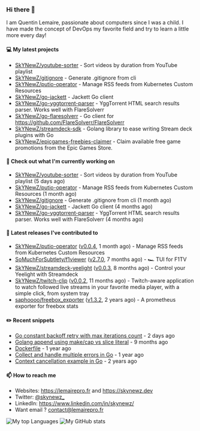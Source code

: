### Hi there 👋

I am Quentin Lemaire, passionate about computers since I was a child.
I have made the concept of DevOps my favorite field and try to learn a little more every day!

#### 💻 My latest projects


- [SkYNewZ/youtube-sorter](https://github.com/SkYNewZ/youtube-sorter) - Sort videos by duration from YouTube playlist
- [SkYNewZ/gitignore](https://github.com/SkYNewZ/gitignore) - Generate .gitignore from cli
- [SkYNewZ/putio-operator](https://github.com/SkYNewZ/putio-operator) - Manage RSS feeds from Kubernetes Custom Resources 
- [SkYNewZ/go-jackett](https://github.com/SkYNewZ/go-jackett) - Jackett Go client
- [SkYNewZ/go-yggtorrent-parser](https://github.com/SkYNewZ/go-yggtorrent-parser) - YggTorrent HTML search results parser. Works well with FlareSolverr
- [SkYNewZ/go-flaresolverr](https://github.com/SkYNewZ/go-flaresolverr) - Go client for https://github.com/FlareSolverr/FlareSolverr
- [SkYNewZ/streamdeck-sdk](https://github.com/SkYNewZ/streamdeck-sdk) - Golang library to ease writing Stream deck plugins with Go
- [SkYNewZ/epicgames-freebies-claimer](https://github.com/SkYNewZ/epicgames-freebies-claimer) - Claim available free game promotions from the Epic Games Store.

#### 👷 Check out what I'm currently working on


- [SkYNewZ/youtube-sorter](https://github.com/SkYNewZ/youtube-sorter) - Sort videos by duration from YouTube playlist (5 days ago)
- [SkYNewZ/putio-operator](https://github.com/SkYNewZ/putio-operator) - Manage RSS feeds from Kubernetes Custom Resources  (1 month ago)
- [SkYNewZ/gitignore](https://github.com/SkYNewZ/gitignore) - Generate .gitignore from cli (1 month ago)
- [SkYNewZ/go-jackett](https://github.com/SkYNewZ/go-jackett) - Jackett Go client (4 months ago)
- [SkYNewZ/go-yggtorrent-parser](https://github.com/SkYNewZ/go-yggtorrent-parser) - YggTorrent HTML search results parser. Works well with FlareSolverr (4 months ago)

#### 🚀 Latest releases I've contributed to


- [SkYNewZ/putio-operator](https://github.com/SkYNewZ/putio-operator) ([v0.0.4](https://github.com/SkYNewZ/putio-operator/releases/tag/v0.0.4), 1 month ago) - Manage RSS feeds from Kubernetes Custom Resources 
- [SoMuchForSubtlety/f1viewer](https://github.com/SoMuchForSubtlety/f1viewer) ([v2.7.0](https://github.com/SoMuchForSubtlety/f1viewer/releases/tag/v2.7.0), 7 months ago) - 🏎️ TUI for F1TV
- [SkYNewZ/streamdeck-yeelight](https://github.com/SkYNewZ/streamdeck-yeelight) ([v0.0.3](https://github.com/SkYNewZ/streamdeck-yeelight/releases/tag/v0.0.3), 8 months ago) - Control your Yeelight with Streamdeck
- [SkYNewZ/twitch-clip](https://github.com/SkYNewZ/twitch-clip) ([v0.0.2](https://github.com/SkYNewZ/twitch-clip/releases/tag/v0.0.2), 11 months ago) - Twitch-aware application to watch followed live streams in your favorite media player, with a simple click, from system tray
- [saphoooo/freebox_exporter](https://github.com/saphoooo/freebox_exporter) ([v1.3.2](https://github.com/saphoooo/freebox_exporter/releases/tag/v1.3.2), 2 years ago) - A prometheus exporter for freebox stats

#### ✏️ Recent snippets


- [Go constant backoff retry with max iterations count](https://gist.github.com/69f09bb63ed1429557aa9121042531fa) - 2 days ago
- [Golang append using make/cap vs slice literal](https://gist.github.com/ebdcb5d1737bcabc66238d0818250f4b) - 9 months ago
- [Dockerfile](https://gist.github.com/0a0e1b32f91ea09efa1f5bdfef480b21) - 1 year ago
- [Collect and handle multiple errors in Go](https://gist.github.com/f430d44a9bab539696c27b98c44a7921) - 1 year ago
- [Context cancellation example in Go](https://gist.github.com/36b5256e0f0c4094cadfc1d9f1f96547) - 2 years ago

#### 📫 How to reach me

- Websites: https://lemairepro.fr and https://skynewz.dev
- Twitter: [@skynewz_](https://twitter.com/skynewz_)
- LinkedIn: https://www.linkedin.com/in/skynewz/
- Want email ? [contact@lemairepro.fr](mailto:contact@lemairepro.fr?subject=Contact%20from%20your%20Github%20Profile)

![My top Languages](https://github-readme-stats.vercel.app/api/top-langs/?username=skynewz&hide=javascript,html,css,typescript&layout=compact)
![My GitHub stats](https://github-readme-stats.vercel.app/api?username=skynewz&count_private=true&show_icons=true)
